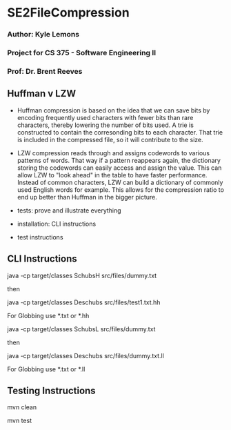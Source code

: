 # SE2FileCompression
### Author: Kyle Lemons
### Project for CS 375 - Software Engineering II
### Prof: Dr. Brent Reeves



## Huffman v LZW
- Huffman compression is based on the idea that we can save bits by encoding frequently used characters with fewer bits than rare characters, thereby lowering the number of bits used. A trie is constructed to contain the corresonding bits to each character. That trie is included in the compressed file, so it will contribute to the size.
- LZW compression reads through and assigns codewords to various patterns of words. That way if a pattern reappears again, the dictionary storing the codewords can easily access and assign the value. This can allow LZW to "look ahead" in the table to have faster performance. Instead of common characters, LZW can build a dictionary of commonly used English words for example. This allows for the compression ratio to end up better than Huffman in the bigger picture.

- tests: prove and illustrate everything
- installation: CLI instructions
- test instructions


## CLI Instructions

java -cp target/classes SchubsH src/files/dummy.txt

then


java -cp target/classes Deschubs src/files/test1.txt.hh


For Globbing use *.txt or *.hh


java -cp target/classes SchubsL src/files/dummy.txt

then

java -cp target/classes Deschubs src/files/dummy.txt.ll



For Globbing use *.txt or *.ll

## Testing Instructions

mvn clean

mvn test
